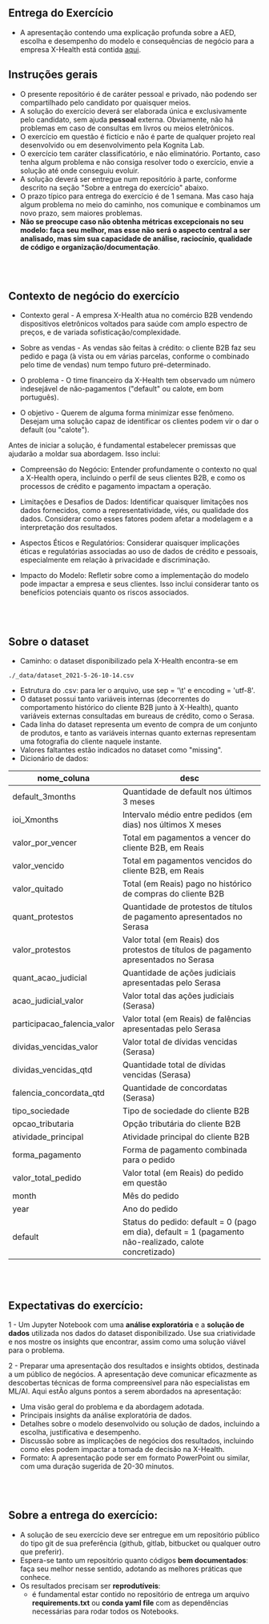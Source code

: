 ## Entrega do Exercício
- A apresentação contendo uma explicação profunda sobre a AED, escolha e desempenho do modelo e consequências de negócio para a empresa X-Health está contida [aqui](https://docs.google.com/presentation/d/1542K4pz8Kbr7qG_Jjy-2qzCRYUCLSbyuThJcrfvHm6g/edit#slide=id.p).

## Instruções gerais
- O presente repositório é de caráter pessoal e privado, não podendo ser compartilhado pelo candidato por quaisquer meios.
- A solução do exercício deverá ser elaborada única e exclusivamente pelo candidato, sem ajuda **pessoal** externa. Obviamente, não há problemas em caso de consultas em livros ou meios eletrônicos.
- O exercício em questão é fictício e não é parte de qualquer projeto real desenvolvido ou em desenvolvimento pela Kognita Lab.
- O exercício tem caráter classificatório, e não eliminatório. Portanto, caso tenha algum problema e não consiga resolver todo o exercício, envie a solução até onde conseguiu evoluir.
- A solução deverá ser entregue num repositório à parte, conforme descrito na seção "Sobre a entrega do exercício" abaixo.
- O prazo típico para entrega do exercício é de 1 semana. Mas caso haja algum problema no meio do caminho, nos comunique e combinamos um novo prazo, sem maiores problemas.
- **Não se preocupe caso não obtenha métricas excepcionais no seu modelo: faça seu melhor, mas esse não será o aspecto central a ser analisado, mas sim sua capacidade de análise, raciocínio, qualidade de código e organização/documentação**.  


<br></br>
## Contexto de negócio do exercício

- Contexto geral - A empresa X-Health atua no comércio B2B vendendo dispositivos eletrônicos voltados para saúde com amplo espectro de preços, e de variada sofisticação/complexidade. 
  
- Sobre as vendas - As vendas são feitas à crédito: o cliente B2B faz seu pedido e paga (à vista ou em várias parcelas, conforme o combinado pelo time de vendas) num tempo futuro pré-determinado.
  
- O problema - O time financeiro da X-Health tem observado um número indesejável de não-pagamentos ("default" ou calote, em bom português).

- O objetivo - Querem de alguma forma minimizar esse fenômeno. Desejam uma solução capaz de identificar os clientes podem vir o dar o default (ou "calote").

Antes de iniciar a solução, é fundamental estabelecer premissas que ajudarão a moldar sua abordagem. Isso inclui:

- Compreensão do Negócio: Entender profundamente o contexto no qual a X-Health opera, incluindo o perfil de seus clientes B2B, e como os processos de crédito e pagamento impactam a operação.

- Limitações e Desafios de Dados: Identificar quaisquer limitações nos dados fornecidos, como a representatividade, viés, ou qualidade dos dados. Considerar como esses fatores podem afetar a modelagem e a interpretação dos resultados.

- Aspectos Éticos e Regulatórios: Considerar quaisquer implicações éticas e regulatórias associadas ao uso de dados de crédito e pessoais, especialmente em relação à privacidade e discriminação.

- Impacto do Modelo: Refletir sobre como a implementação do modelo pode impactar a empresa e seus clientes. Isso inclui considerar tanto os benefícios potenciais quanto os riscos associados.


<br></br>
## Sobre o dataset

- Caminho: o dataset disponibilizado pela X-Health encontra-se em 
```
./_data/dataset_2021-5-26-10-14.csv
```
- Estrutura do .csv: para ler o arquivo, use  sep = '\t' e encoding = 'utf-8'.
- O dataset possui tanto variáveis internas (decorrentes do comportamento histórico do cliente B2B junto à X-Health), quanto variáveis externas consultadas em bureaus de crédito, como o Serasa.
- Cada linha do dataset representa um evento de compra de um conjunto de produtos, e tanto as variáveis internas quanto externas representam uma fotografia do cliente naquele instante.
- Valores faltantes estão indicados no dataset como "missing".
- Dicionário de dados:

| nome_coluna                    | desc                                                                                               |
| --------------------------     |----------------------------------------------------------------------------------------- |
| default\_3months               |Quantidade de default nos últimos 3 meses                                                          |
| ioi\_Xmonths                   |Intervalo médio entre pedidos (em dias) nos últimos X meses                                       |
| valor\_por\_vencer             |Total em pagamentos a vencer do cliente B2B, em Reais     |
| valor\_vencido                 |Total em pagamentos vencidos do cliente B2B, em Reais                                              |
| valor\_quitado                 |Total (em Reais) pago no histórico de compras do cliente B2B                |
| quant\_protestos               |Quantidade de protestos de títulos de pagamento apresentados no Serasa|
| valor\_protestos               |Valor total (em Reais) dos protestos de títulos de pagamento apresentados no Serasa|
| quant\_acao_judicial           |Quantidade de ações judiciais apresentadas pelo Serasa|
| acao\_judicial\_valor          |Valor total das ações judiciais (Serasa) |
| participacao\_falencia\_valor  |Valor total (em Reais) de falências apresentadas pelo Serasa |
| dividas\_vencidas\_valor       |Valor total de dívidas vencidas (Serasa)|
| dividas\_vencidas\_qtd         |Quantidade total de dívidas vencidas (Serasa)|
| falencia\_concordata\_qtd      |Quantidade de concordatas (Serasa)|
| tipo\_sociedade                |Tipo de sociedade do cliente B2B |
| opcao\_tributaria              |Opção tributária do cliente B2B |
| atividade\_principal           |Atividade principal do cliente B2B|
| forma\_pagamento               |Forma de pagamento combinada para o pedido |
| valor\_total\_pedido           |Valor total (em Reais) do pedido em questão|
| month                          |Mês do pedido|
| year                           |Ano do pedido|
| default                        |Status do pedido: default = 0 (pago em dia), default = 1 (pagamento não-realizado, calote concretizado)|



<br></br>
## Expectativas do exercício:
1 - Um Jupyter Notebook com uma **análise exploratória** e a **solução de dados** utilizada nos dados do dataset disponibilizado. Use sua criatividade e nos mostre os insights que encontrar, assim como uma solução viável para o problema.

2 - Preparar uma apresentação dos resultados e insights obtidos, destinada a um público de negócios. A apresentação deve comunicar eficazmente as descobertas técnicas de forma compreensível para não especialistas em ML/AI. Aqui estÃo alguns pontos a serem abordados na apresentação:

   - Uma visão geral do problema e da abordagem adotada.
   - Principais insights da análise exploratória de dados.
   - Detalhes sobre o modelo desenvolvido ou solução de dados, incluindo a escolha, justificativa e desempenho.
   - Discussão sobre as implicações de negócios dos resultados, incluindo como eles podem impactar a tomada de decisão na X-Health.
   - Formato: A apresentação pode ser em formato PowerPoint ou similar, com uma duração sugerida de 20-30 minutos.

<br></br>
## Sobre a entrega do exercício:
-  A solução de seu exercício deve ser entregue em um repositório público do tipo git de sua preferência (github, gitlab, bitbucket ou qualquer outro que preferir). 
-  Espera-se tanto um repositório quanto códigos **bem documentados**: faça seu melhor nesse sentido, adotando as melhores práticas que conhece. 
-  Os resultados precisam ser **reprodutíveis**: 
   -  é fundamental estar contido no repositório de entrega um arquivo **requirements.txt** ou **conda yaml file** com as dependências necessárias para rodar todos os Notebooks.

